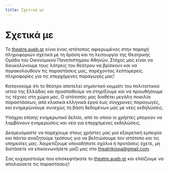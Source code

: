 ```yaml
---
title: Σχετικά με
---
```


# Σχετικά με

Το [theatre.aueb.gr](https://docusaurus-2-taupe-pi.vercel.app) είναι ένας ιστότοπος αφιερωμένος στην παροχή πληροφοριών σχετικά με τη δράση και τη λειτουργία της Θεατρικής Ομάδα του Οικονομικού Πανεπιστημίου Αθηνών. Στόχος μας είναι να διευκολύνουμε τους λάτρεις του θεάτρου να βρίσκουν και να παρακολουθούν τις παραστάσεις μας, παρέχοντας λεπτομερείς πληροφορίες για τις επερχόμενες παραγωγές μας!

Κατανοούμε ότι το θέατρο αποτελεί σημαντικό κομμάτι του πολιτιστικού ιστού της Ελλάδας και προσπαθούμε να στηρίξουμε και να προωθήσουμε τις τέχνες στη χώρα μας. Ο ιστότοπός μας διαθέτει μεγάλη ποικιλία παραστάσεων, από κλασικά ελληνικά έργα έως σύγχρονες παραγωγές, και ενημερώνουμε συνεχώς τη βάση δεδομένων μας με νέες εκδηλώσεις.

Υπάχρει επίσης ενημερωτικό δελτίο, από το οποίο οι χρήστες μπορούν να λαμβάνουν ενημερώσεις και νέα για επερχόμενες εκδηλώσεις.

Δεσμευόμαστε να παρέχουμε στους χρήστες μας μια εξαιρετική εμπειρία και πάντα αναζητούμε τρόπους για να βελτιώσουμε τον ιστότοπο και τις υπηρεσίες μας. Χαιρετίζουμε οποιαδήποτε σχόλια ή προτάσεις έχετε, μη διστάσετε να επικοινωνήσετε μαζί μας στο [theatrikiopa@gmail.com](mailto:theatrikiopa@gmail.com).

Σας ευχαριστούμε που επισκεφτήκατε το [theatre.aueb.gr](https://docusaurus-2-taupe-pi.vercel.app) και ελπίζουμε να απολαύσετε τις παραστάσεις!
